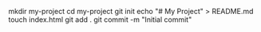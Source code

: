 mkdir my-project
cd my-project
git init
echo "# My Project" > README.md
touch index.html
git add .
git commit -m "Initial commit"

